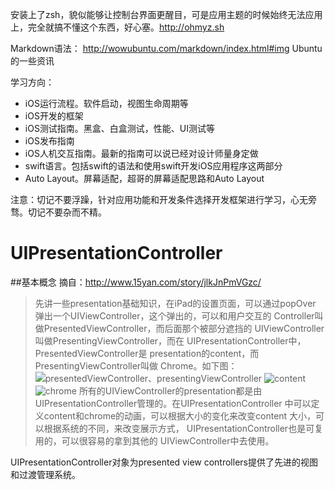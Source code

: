 安装上了zsh，貌似能够让控制台界面更醒目，可是应用主题的时候始终无法应用上，完全就搞不懂这个东西，好心塞。http://ohmyz.sh

Markdown语法： http://wowubuntu.com/markdown/index.html#img Ubuntu的一些资讯

学习方向：

* iOS运行流程。软件启动，视图生命周期等
* iOS开发的框架
* iOS测试指南。黑盒、白盒测试，性能、UI测试等
* iOS发布指南
* iOS人机交互指南。最新的指南可以说已经对设计师量身定做
* swift语言。包括swift的语法和使用swift开发iOS应用程序这两部分
* Auto Layout。屏幕适配，超哥的屏幕适配思路和Auto Layout

注意：切记不要浮躁，针对应用功能和开发条件选择开发框架进行学习，心无旁骛。切记不要杂而不精。

UIPresentationController
=
##基本概念
摘自：<http://www.15yan.com/story/jlkJnPmVGzc/>
> 先讲一些presentation基础知识，在iPad的设置页面，可以通过popOver
> 弹出一个UIViewController，这个弹出的，可以和用户交互的
> Controller叫做PresentedViewController，而后面那个被部分遮挡的
> UIViewController叫做PresentingViewController，而在
> UIPresentationController中，PresentedViewController是
> presentation的content，而PresentingViewController叫做
> Chrome。如下图：
> ![presentedViewController、presentingViewController](http://ob7zbqpa6.qnssl.com/kg9l1xv6wlvuxs18us31vzsjhztrtc2l.jpg!content)
> ![content](http://ob7zbqpa6.qnssl.com/0s89tcp3kin0memvexrxu14mc8mesrs4.jpg!content)
> ![chrome](http://ob7zbqpa6.qnssl.com/2f6ofboq6xrq53drt9x1bjioy1hohob7.jpg!content)
> 所有的UIViewController的presentation都是由
> UIPresentationController管理的。在UIPresentationController
> 中可以定义content和chrome的动画，可以根据大小的变化来改变content
> 大小，可以根据系统的不同，来改变展示方式，
> UIPresentationController也是可复用的，可以很容易的拿到其他的
> UIViewController中去使用。
> 

UIPresentationController对象为presented view controllers提供了先进的视图和过渡管理系统。
